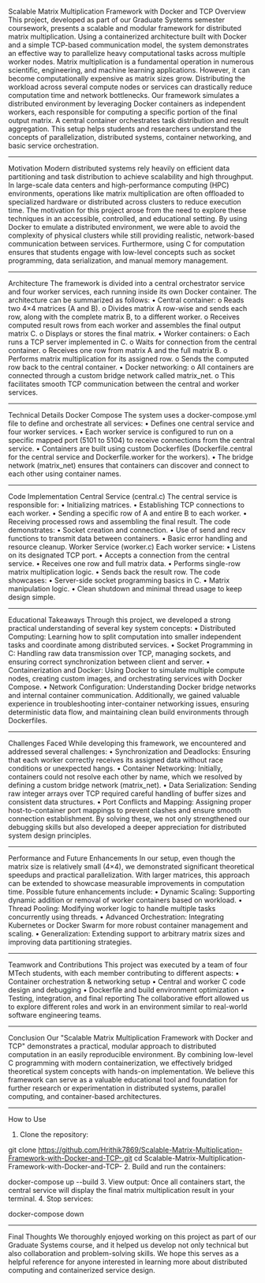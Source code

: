 Scalable Matrix Multiplication Framework with Docker and TCP
Overview
This project, developed as part of our Graduate Systems semester coursework, presents a scalable and modular framework for distributed matrix multiplication. Using a containerized architecture built with Docker and a simple TCP-based communication model, the system demonstrates an effective way to parallelize heavy computational tasks across multiple worker nodes.
Matrix multiplication is a fundamental operation in numerous scientific, engineering, and machine learning applications. However, it can become computationally expensive as matrix sizes grow. Distributing the workload across several compute nodes or services can drastically reduce computation time and network bottlenecks.
Our framework simulates a distributed environment by leveraging Docker containers as independent workers, each responsible for computing a specific portion of the final output matrix. A central container orchestrates task distribution and result aggregation. This setup helps students and researchers understand the concepts of parallelization, distributed systems, container networking, and basic service orchestration.
________________________________________
Motivation
Modern distributed systems rely heavily on efficient data partitioning and task distribution to achieve scalability and high throughput. In large-scale data centers and high-performance computing (HPC) environments, operations like matrix multiplication are often offloaded to specialized hardware or distributed across clusters to reduce execution time.
The motivation for this project arose from the need to explore these techniques in an accessible, controlled, and educational setting. By using Docker to emulate a distributed environment, we were able to avoid the complexity of physical clusters while still providing realistic, network-based communication between services. Furthermore, using C for computation ensures that students engage with low-level concepts such as socket programming, data serialization, and manual memory management.
________________________________________
Architecture
The framework is divided into a central orchestrator service and four worker services, each running inside its own Docker container. The architecture can be summarized as follows:
•	Central container:
o	Reads two 4×4 matrices (A and B).
o	Divides matrix A row-wise and sends each row, along with the complete matrix B, to a different worker.
o	Receives computed result rows from each worker and assembles the final output matrix C.
o	Displays or stores the final matrix.
•	Worker containers:
o	Each runs a TCP server implemented in C.
o	Waits for connection from the central container.
o	Receives one row from matrix A and the full matrix B.
o	Performs matrix multiplication for its assigned row.
o	Sends the computed row back to the central container.
•	Docker networking:
o	All containers are connected through a custom bridge network called matrix_net.
o	This facilitates smooth TCP communication between the central and worker services.
________________________________________
Technical Details
Docker Compose
The system uses a docker-compose.yml file to define and orchestrate all services:
•	Defines one central service and four worker services.
•	Each worker service is configured to run on a specific mapped port (5101 to 5104) to receive connections from the central service.
•	Containers are built using custom Dockerfiles (Dockerfile.central for the central service and Dockerfile.worker for the workers).
•	The bridge network (matrix_net) ensures that containers can discover and connect to each other using container names.
________________________________________
Code Implementation
Central Service (central.c)
The central service is responsible for:
•	Initializing matrices.
•	Establishing TCP connections to each worker.
•	Sending a specific row of A and entire B to each worker.
•	Receiving processed rows and assembling the final result.
The code demonstrates:
•	Socket creation and connection.
•	Use of send and recv functions to transmit data between containers.
•	Basic error handling and resource cleanup.
Worker Service (worker.c)
Each worker service:
•	Listens on its designated TCP port.
•	Accepts a connection from the central service.
•	Receives one row and full matrix data.
•	Performs single-row matrix multiplication logic.
•	Sends back the result row.
The code showcases:
•	Server-side socket programming basics in C.
•	Matrix manipulation logic.
•	Clean shutdown and minimal thread usage to keep design simple.
________________________________________
Educational Takeaways
Through this project, we developed a strong practical understanding of several key system concepts:
•	Distributed Computing: Learning how to split computation into smaller independent tasks and coordinate among distributed services.
•	Socket Programming in C: Handling raw data transmission over TCP, managing sockets, and ensuring correct synchronization between client and server.
•	Containerization and Docker: Using Docker to simulate multiple compute nodes, creating custom images, and orchestrating services with Docker Compose.
•	Network Configuration: Understanding Docker bridge networks and internal container communication.
Additionally, we gained valuable experience in troubleshooting inter-container networking issues, ensuring deterministic data flow, and maintaining clean build environments through Dockerfiles.
________________________________________
Challenges Faced
While developing this framework, we encountered and addressed several challenges:
•	Synchronization and Deadlocks: Ensuring that each worker correctly receives its assigned data without race conditions or unexpected hangs.
•	Container Networking: Initially, containers could not resolve each other by name, which we resolved by defining a custom bridge network (matrix_net).
•	Data Serialization: Sending raw integer arrays over TCP required careful handling of buffer sizes and consistent data structures.
•	Port Conflicts and Mapping: Assigning proper host-to-container port mappings to prevent clashes and ensure smooth connection establishment.
By solving these, we not only strengthened our debugging skills but also developed a deeper appreciation for distributed system design principles.
________________________________________
Performance and Future Enhancements
In our setup, even though the matrix size is relatively small (4×4), we demonstrated significant theoretical speedups and practical parallelization. With larger matrices, this approach can be extended to showcase measurable improvements in computation time.
Possible future enhancements include:
•	Dynamic Scaling: Supporting dynamic addition or removal of worker containers based on workload.
•	Thread Pooling: Modifying worker logic to handle multiple tasks concurrently using threads.
•	Advanced Orchestration: Integrating Kubernetes or Docker Swarm for more robust container management and scaling.
•	Generalization: Extending support to arbitrary matrix sizes and improving data partitioning strategies.
________________________________________
Teamwork and Contributions
This project was executed by a team of four MTech students, with each member contributing to different aspects:
•	Container orchestration & networking setup
•	Central and worker C code design and debugging
•	Dockerfile and build environment optimization
•	Testing, integration, and final reporting
The collaborative effort allowed us to explore different roles and work in an environment similar to real-world software engineering teams.
________________________________________
Conclusion
Our "Scalable Matrix Multiplication Framework with Docker and TCP" demonstrates a practical, modular approach to distributed computation in an easily reproducible environment. By combining low-level C programming with modern containerization, we effectively bridged theoretical system concepts with hands-on implementation.
We believe this framework can serve as a valuable educational tool and foundation for further research or experimentation in distributed systems, parallel computing, and container-based architectures.
________________________________________
How to Use
1.	Clone the repository:
  
 
git clone https://github.com/Hrithik7869/Scalable-Matrix-Multiplication-Framework-with-Docker-and-TCP-.git
cd Scalable-Matrix-Multiplication-Framework-with-Docker-and-TCP-
2.	Build and run the containers:
  
 
docker-compose up --build
3.	View output:
Once all containers start, the central service will display the final matrix multiplication result in your terminal.
4.	Stop services:
  
 
docker-compose down
________________________________________
Final Thoughts
We thoroughly enjoyed working on this project as part of our Graduate Systems course, and it helped us develop not only technical but also collaboration and problem-solving skills. We hope this serves as a helpful reference for anyone interested in learning more about distributed computing and containerized service design.

